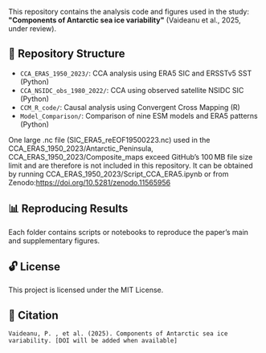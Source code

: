 
This repository contains the analysis code and figures used in the study:
**"Components of Antarctic sea ice variability"** (Vaideanu et al., 2025, under review).


## 📁 Repository Structure

- `CCA_ERAS_1950_2023/`: CCA analysis using ERA5 SIC and ERSSTv5 SST (Python)
- `CCA_NSIDC_obs_1980_2022/`: CCA using observed satellite NSIDC SIC (Python)
- `CCM_R_code/`: Causal analysis using Convergent Cross Mapping (R)
- `Model_Comparison/`: Comparison of nine ESM models and ERA5 patterns (Python)

One large .nc file (SIC_ERA5_reEOF19500223.nc) used in the CCA_ERAS_1950_2023/Antarctic_Peninsula, CCA_ERAS_1950_2023/Composite_maps exceed GitHub’s 100 MB file size limit and are therefore is not included in this repository. It can be obtained by running CCA_ERAS_1950_2023/Script_CCA_ERA5.ipynb or from Zenodo:https://doi.org/10.5281/zenodo.11565956


## 📊 Reproducing Results

Each folder contains scripts or notebooks to reproduce the paper’s main and supplementary figures.

## 🔓 License

This project is licensed under the MIT License.

## 📌 Citation

```
Vaideanu, P. , et al. (2025). Components of Antarctic sea ice variability. [DOI will be added when available]
```
